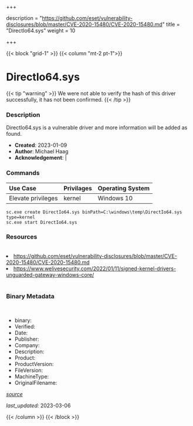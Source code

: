 +++

description = "https://github.com/eset/vulnerability-disclosures/blob/master/CVE-2020-15480/CVE-2020-15480.md"
title = "DirectIo64.sys"
weight = 10

+++


{{< block "grid-1" >}}
{{< column "mt-2 pt-1">}}




# DirectIo64.sys 


{{< tip "warning" >}}
We were not able to verify the hash of this driver successfully, it has not been confirmed.
{{< /tip >}}




### Description


DirectIo64.sys is a vulnerable driver and more information will be added as found.


- **Created**: 2023-01-09
- **Author**: Michael Haag
- **Acknowledgement**:  | [](https://twitter.com/)

### Commands

| Use Case | Privilages | Operating System | 
|:---- | ---- | ---- |
| Elevate privileges | kernel | Windows 10 |

```
sc.exe create DirectIo64.sys binPath=C:\windows\temp\DirectIo64.sys type=kernel
sc.exe start DirectIo64.sys
```

### Resources
<br>


<li><a href="https://github.com/eset/vulnerability-disclosures/blob/master/CVE-2020-15480/CVE-2020-15480.md">https://github.com/eset/vulnerability-disclosures/blob/master/CVE-2020-15480/CVE-2020-15480.md</a></li>

<li><a href="https://www.welivesecurity.com/2022/01/11/signed-kernel-drivers-unguarded-gateway-windows-core/">https://www.welivesecurity.com/2022/01/11/signed-kernel-drivers-unguarded-gateway-windows-core/</a></li>


<br>


### Binary Metadata
<br>



- binary: 
- Verified: 
- Date: 
- Publisher: 
- Company: 
- Description: 
- Product: 
- ProductVersion: 
- FileVersion: 
- MachineType: 
- OriginalFilename: 

[*source*](https://github.com/magicsword-io/LOLDrivers/tree/main/yaml/directio64.sys.yml)

*last_updated:* 2023-03-06


{{< /column >}}
{{< /block >}}
